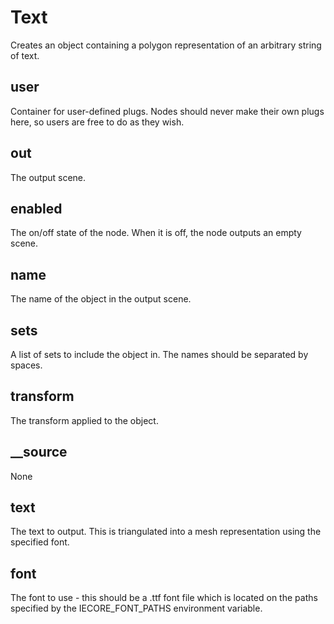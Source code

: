 # Text

Creates an object containing a polygon representation
of an arbitrary string of text.

## user 

 Container for user-defined plugs. Nodes
should never make their own plugs here,
so users are free to do as they wish. 

## out 

 The output scene. 

## enabled 

 The on/off state of the node. When it is off, the node outputs
an empty scene. 

## name 

 The name of the object in the output scene. 

## sets 

 A list of sets to include the object in. The
names should be separated by spaces. 

## transform 

 The transform applied to the object. 

## __source 

 None 

## text 

 The text to output. This is triangulated into a mesh
representation using the specified font. 

## font 

 The font to use - this should be a .ttf font file which
is located on the paths specified by the IECORE_FONT_PATHS
environment variable. 


